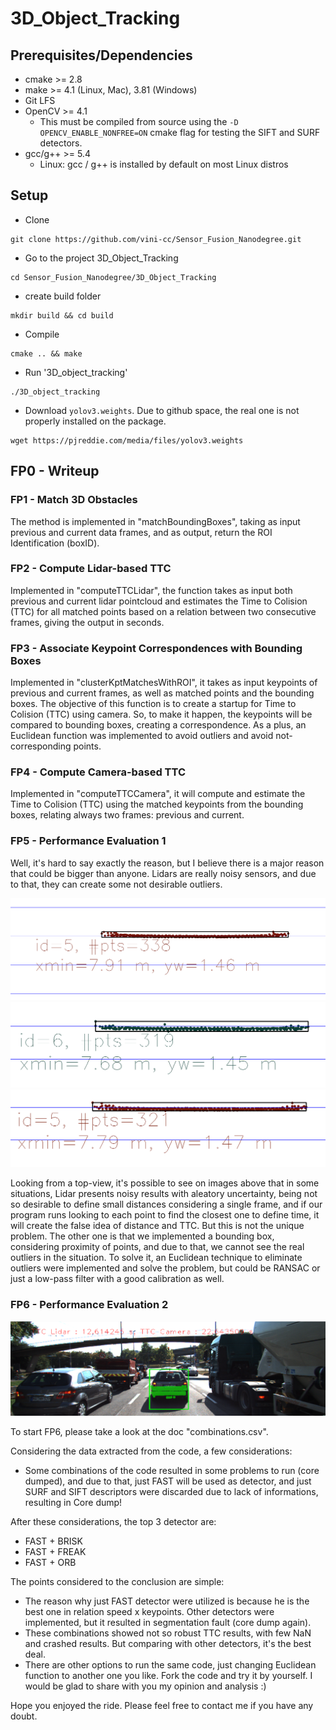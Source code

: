# 3D_Object_Tracking

## Prerequisites/Dependencies

- cmake >= 2.8
- make >= 4.1 (Linux, Mac), 3.81 (Windows)
- Git LFS
- OpenCV >= 4.1
  - This must be compiled from source using the `-D OPENCV_ENABLE_NONFREE=ON` cmake flag for testing the SIFT and SURF detectors.
- gcc/g++ >= 5.4
  - Linux: gcc / g++ is installed by default on most Linux distros


## Setup

- Clone
```
git clone https://github.com/vini-cc/Sensor_Fusion_Nanodegree.git
```
- Go to the project 3D_Object_Tracking
```
cd Sensor_Fusion_Nanodegree/3D_Object_Tracking
```
- create build folder
```
mkdir build && cd build
```
- Compile
```
cmake .. && make
```
- Run '3D_object_tracking'
```
./3D_object_tracking
```

- Download `yolov3.weights`. Due to github space, the real one is not properly installed on the package.
```
wget https://pjreddie.com/media/files/yolov3.weights
```




## FP0 - Writeup

### FP1 - Match 3D Obstacles

The method is implemented in "matchBoundingBoxes", taking as input previous and current data frames, and as output, return the ROI Identification (boxID).

### FP2 - Compute Lidar-based TTC

Implemented in "computeTTCLidar", the function takes as input both previous and current lidar pointcloud and estimates the Time to Colision (TTC) for all matched points based on a relation between two consecutive frames, giving the output in seconds.

### FP3 - Associate Keypoint Correspondences with Bounding Boxes

Implemented in "clusterKptMatchesWithROI", it takes as input keypoints of previous and current frames, as well as matched points and the bounding boxes. The objective of this function is to create a startup for Time to Colision (TTC) using camera. So, to make it happen, the keypoints will be compared to bounding boxes, creating a correspondence. As a plus, an Euclidean function was implemented to avoid outliers and avoid not-corresponding points.

### FP4 - Compute Camera-based TTC

Implemented in "computeTTCCamera", it will compute and estimate the Time to Colision (TTC) using the matched keypoints from the bounding boxes, relating always two frames: previous and current.

### FP5 - Performance Evaluation 1

Well, it's hard to say exactly the reason, but I believe there is a major reason that could be bigger than anyone. Lidars are really noisy sensors, and due to that, they can create some not desirable outliers.

![img1](./images/img/part1.png?raw=true)
![img2](./images/img/part6.png?raw=true)
![img3](./images/img/part4.png?raw=true)

Looking from a top-view, it's possible to see on images above that in some situations, Lidar presents noisy results with aleatory uncertainty, being not so desirable to define small distances considering a single frame, and if our program runs looking to each point to find the closest one to define time, it will create the false idea of distance and TTC.
But this is not the unique problem. The other one is that we implemented a bounding box, considering proximity of points, and due to that, we cannot see the real outliers in the situation. To solve it, an Euclidean technique to eliminate outliers were implemented and solve the problem, but could be RANSAC or just a low-pass filter with a good calibration as well.



### FP6 - Performance Evaluation 2

![img3](./images/img/part2.png?raw=true)

To start FP6, please take a look at the doc "combinations.csv".

Considering the data extracted from the code, a few considerations:
- Some combinations of the code resulted in some problems to run (core dumped), and due to that, just FAST will be used as detector, and just SURF and SIFT descriptors were discarded due to lack of informations, resulting in Core dump!

After these considerations, the top 3 detector are:
- FAST + BRISK
- FAST + FREAK
- FAST + ORB

The points considered to the conclusion are simple:
- The reason why just FAST detector were utilized is because he is the best one in relation speed x keypoints. Other detectors were implemented, but it resulted in segmentation fault (core dump again).
- These combinations showed not so robust TTC results, with few NaN and crashed results. But comparing with other detectors, it's the best deal.
- There are other options to run the same code, just changing Euclidean function to another one you like. Fork the code and try it by yourself. I would be glad to share with you my opinion and analysis :)

Hope you enjoyed the ride. Please feel free to contact me if you have any doubt.
